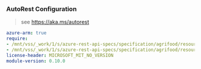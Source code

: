 ### AutoRest Configuration

> see https://aka.ms/autorest

``` yaml
azure-arm: true
require:
- /mnt/vss/_work/1/s/azure-rest-api-specs/specification/agrifood/resource-manager/readme.md
- /mnt/vss/_work/1/s/azure-rest-api-specs/specification/agrifood/resource-manager/readme.go.md
license-header: MICROSOFT_MIT_NO_VERSION
module-version: 0.10.0
```